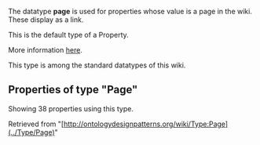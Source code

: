 The datatype __page__ is used for properties whose value is a page in the wiki.
These display as a link.


This is the default type of a Property.


More information [here](http://semantic-mediawiki.org/wiki/Type:Page "http://semantic-mediawiki.org/wiki/Type:Page").




  

This type is among the standard datatypes of this wiki.



## Properties of type "Page"


Showing 38 properties using this type.


Retrieved from "[http://ontologydesignpatterns.org/wiki/Type:Page](../Type/Page)"